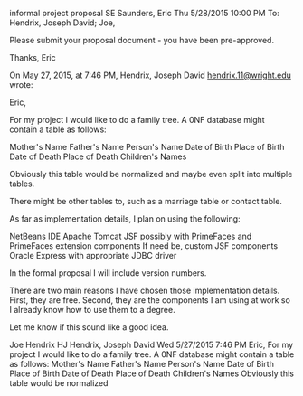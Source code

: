 
informal project proposal
SE
Saunders, Eric
Thu 5/28/2015 10:00 PM
To:
Hendrix, Joseph David;
Joe,

Please submit your proposal document - you have been pre-approved. 

Thanks,
Eric


On May 27, 2015, at 7:46 PM, Hendrix, Joseph David <hendrix.11@wright.edu> wrote:

Eric,

For my project I would like to do a family tree. A 0NF database might contain a table as follows:

Mother's Name
Father's Name
Person's Name
Date of Birth
Place of Birth
Date of Death
Place of Death
Children's Names

Obviously this table would be normalized and maybe even split into multiple tables.

There might be other tables to, such as a marriage table or contact table.

As far as implementation details, I plan on using the following:

NetBeans IDE
Apache Tomcat
JSF possibly with PrimeFaces and PrimeFaces extension components
If need be, custom JSF components
Oracle Express with appropriate JDBC driver

In the formal proposal I will include version numbers.

There are two main reasons I have chosen those implementation details. First, they are free. Second, they are the components I am using at work so I already know how to use them to a degree.

Let me know if this sound like a good idea.

Joe Hendrix
HJ
Hendrix, Joseph David
Wed 5/27/2015 7:46 PM
Eric, For my project I would like to do a family tree. A 0NF database might contain a table as follows: Mother's Name Father's Name Person's Name Date of Birth Place of Birth Date of Death Place of Death Children's Names Obviously this table would be normalized
